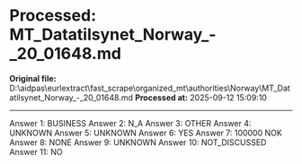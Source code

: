 # Processed: MT_Datatilsynet_Norway_-_20_01648.md

**Original file:** D:\aidpas\eurlextract\fast_scrape\organized_mt\authorities\Norway\MT_Datatilsynet_Norway_-_20_01648.md
**Processed at:** 2025-09-12 15:09:10

---

Answer 1: BUSINESS
Answer 2: N_A
Answer 3: OTHER
Answer 4: UNKNOWN
Answer 5: UNKNOWN
Answer 6: YES
Answer 7: 100000 NOK
Answer 8: NONE
Answer 9: UNKNOWN
Answer 10: NOT_DISCUSSED
Answer 11: NO